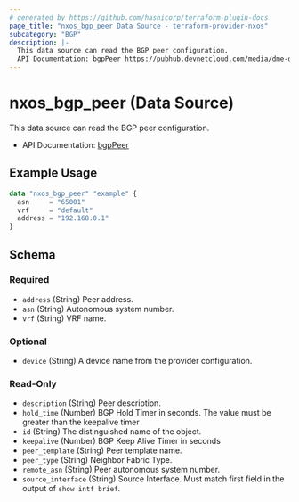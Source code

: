 ```yaml
---
# generated by https://github.com/hashicorp/terraform-plugin-docs
page_title: "nxos_bgp_peer Data Source - terraform-provider-nxos"
subcategory: "BGP"
description: |-
  This data source can read the BGP peer configuration.
  API Documentation: bgpPeer https://pubhub.devnetcloud.com/media/dme-docs-10-2-2/docs/Routing%20and%20Forwarding/bgp:Peer/
---
```


# nxos_bgp_peer (Data Source)

This data source can read the BGP peer configuration.

- API Documentation: [bgpPeer](https://pubhub.devnetcloud.com/media/dme-docs-10-2-2/docs/Routing%20and%20Forwarding/bgp:Peer/)

## Example Usage

```terraform
data "nxos_bgp_peer" "example" {
  asn     = "65001"
  vrf     = "default"
  address = "192.168.0.1"
}
```

<!-- schema generated by tfplugindocs -->
## Schema

### Required

- `address` (String) Peer address.
- `asn` (String) Autonomous system number.
- `vrf` (String) VRF name.

### Optional

- `device` (String) A device name from the provider configuration.

### Read-Only

- `description` (String) Peer description.
- `hold_time` (Number) BGP Hold Timer in seconds. The value must be greater than the keepalive timer
- `id` (String) The distinguished name of the object.
- `keepalive` (Number) BGP Keep Alive Timer in seconds
- `peer_template` (String) Peer template name.
- `peer_type` (String) Neighbor Fabric Type.
- `remote_asn` (String) Peer autonomous system number.
- `source_interface` (String) Source Interface. Must match first field in the output of `show intf brief`.


